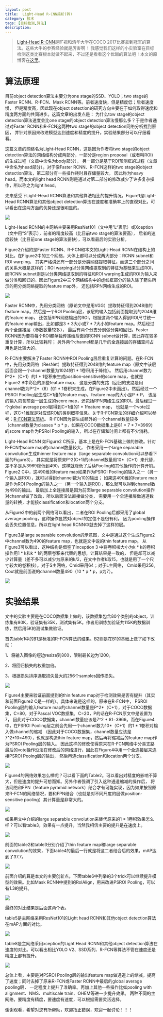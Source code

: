 ```yaml
---
layout: post
title:  Light-Head R-CNN简析(转)
category: 技术
tags: [目标检测,算法]
description: 
---
```


> [Light-Head R-CNN](https://arxiv.org/abs/1711.07264)是旷视和清华大学在COCO 2017比赛拿到冠军的算法。这些大牛的参赛经验就是厉害啊！
我感觉我们这样的小实验室在目标检测这类比赛根本就做不起来，不过还是看看这个优越的算法吧！本文的原博客在[这里](https://blog.csdn.net/u014380165/article/details/78651060)。

# 算法原理 #

目前object detection算法主要分为one stage的SSD、YOLO；two stage的Faster RCNN、R-FCN、Mask RCNN等。前者速度快，但是精度低；后者速度慢，
但是精度高，因此现在object detection的研究方向主要在于如何取得速度和精度两方面的共同进步。这篇文章的出发点是：
为什么tow stage的object detection算法速度会比one stage的object detection算法慢那么多？于是作者通过对Faster RCNN和R-FCN这两种two stage的object detection网络分析找到原因，
并针对原因来改进模型达到速度和精度的提升，实验结果部分可以仔细看看。

这篇文章的网络名为Light-Head RCNN，这是因为作者将two stage的object detection算法的网络结构分成两部分，一部分是region proposal（或者叫ROI）的生成过程（文章中命名为body部分），
另一部分是基于ROI预测框的过程（文章中命名为head部分）。对于像Faster RCNN、R-FCN这样的two stage的object detection算法，第二部分有一些操作耗时且存储量较大，
因此称为heavy head。而本文的light head RCNN则是通过对第二部分的修改减少了许多复杂操作，所以称之为light head。

先来感受下Light-Head RCNN算法和其他算法相比的提升情况。Figure1是Light-Head RCNN算法和其他object detection算法在速度和准确率上的直观对比，可以看出在这两方面的优势还是很明显的。

![](/assets/img/Objective/LHRCNN1.jpeg)

Light-Head RCNN的主网络主要采用ResNet101（文中用”L“表示）或Xception（文中用“S”表示），前者的精度较高（比目前two stage的算法要高），
后者的速度较快（比目前one stage的算法要快），可以看最后的实验分析。

Figure2介绍的是Faster RCNN、R-FCN和本文的Light-Head RCNN在结构上的对比。在Figure2中的三个网络，大体上都可以分成两大部分：RCNN subnet和ROI warping，
其实严格讲还有一部分是分类网络提取特征，而这三个部分之间的关系大概是这样的：ROI warping以分类网络提取到的特征为基础来生成ROI，
而RCNN subnet则是以分类网络提取到的特征和ROI warping生成的ROI为输入来做分类和回归的。因此Figure2中三个网络结构中的虚线框部分的输入除了箭头所示的用分类网络提取的feature map外，
还包括RPN网络生成的ROI。

![](/assets/img/Objective/LHRCNN2.jpeg)

Faster RCNN中，先用分类网络（原论文中是用VGG）提取特征得到2048维的feature map。然后是一个ROI Pooling层，该层的输入包括前面提取到的2048维的feature map，
还包括RPN网络输出的ROI，根据这两个输入得到ROI尺寸统一的feature map输出，比如都是3 * 3大小或7 * 7大小的feature map。然后经过两个全连接层（参数数量较多），
最后有两个分支分别做分类和回归。Faster RCNN因为要将每个ROI都单独传递给后面的RCNN subnet做计算，因此存在较多重复计算，所以比较耗时；
另外两个channel都是几千的全连接层的存储空间占用也是比较大的。

R-FCN主要解决了Faster RCNN中ROI Pooling层后重复计算的问题。在R-FCN中，先用分类网络（ResNet）提取特征得到2048维的feature map（原文中该层后面会跟一个channel数量为1024的1 * 1卷积用于降维）。
然后用channel数为P^2*（C+1）的1 * 1卷积来生成position-sensitive的score map，也就是Figure2 B中彩色的那些feature map，
这是分类的支路（回归的支路是用channel数为P^2*（8）的1 * 1卷积来生成，在Figure2中未画出）。然后经过一个PSROI Pooling层生成C+1维的feature map，feature map的大小是P * P，
该层的输入包含前面一层生成的score map，还包括RPN网络生成的ROI。最后经过一个global average pool层得到C+1维的1 * 1feature map，
也就是一个vote过程，这C+1维就是对应该ROI的类别概率信息。关于R-FCN算法的详细介绍可以参考：[R-FCN算法简析](http://www.twistedwg.com/2018/03/14/RFCN.html)。
R-FCN因为要生成额外的一个channel数量较多（channel数量为classes * p * p，如果在COCO数据集上是81 * 7 * 7=3969）的score map作为PSRoI Pooling的输入，所以在存储和时间上都有不少消耗。

Light-Head RCNN 如Figure2 C所示，基本上是在R-FCN基础上做的修改。针对R-FCN中score map的channel数量较大，
作者采用一个large separable convolution生成thinner feature map（large separable convolution可以参看下面的Figure3），
其实就是将原来P^2(C+1)的channel数量用10*（C+1）来代替，差不多是从3969降低到490，这样就降低了后续Pooling和其他操作的计算开销。
Figure2 C中，这490维的feature map如果作为PSROI Pooling的输入之一（另一个输入是ROI），就可以得到channel数为10的输出；
如果这490维的feature map是作为ROI Pooling的输入之一（另一个输入是ROI），那么就可以得到channel数为490的输出。
最后加上全连接层是因为前面large separable convolution操作对channel做了改动，所以后面没法直接做分类，
需要用一个全连接层做通道数量的转换，才能接classification和location两个分支。

从Figure2中的前两个网络可以看出，二者在ROI Pooling后都采用了global average pooling，这种操作显然对object的定位不是很有利，
因为pooling操作会丢失位置信息，所以在light head RCNN中就去掉了这样的层。

Figure3是large separable convolution的示意图，文中是通过这个生成Figure2中channel数为490的feature map，也就是文中说的thin feature map。
从Figure3可以看出，这种结构是借鉴了Inception 3 中将卷积核大小为k * k的卷积操作用1 * k和k * 1的两层卷积来代替的思想，计算结果是一致的，
但是却可以减少计算量（差不多可以减少为原来的k/2，在文中作者k取15，也就是用了一个尺寸较大的卷积核）。对于S主网络，Cmid采用64；对于L主网络，
Cmid采用256。Cout就是前面说的channel数量490（10 * p * p，p为7）。

![](/assets/img/Objective/LHRCNN3.jpeg)

# 实验结果 #

文中的实验主要是在COCO数据集上做的，该数据集包含80个类别的object，训练集有80K，验证集有35K，测试集有5K。作者用训练加验证共115K的数据训练，然后用5K的测试集做验证。

首先table1中的B1是标准的R-FCN算法的结果。B2则是在B1的基础上做了如下改动：

1、将输入图像的短边resize到800，限制最长边为1200。

2、将回归损失的权重加倍。

3、根据损失排序选取损失最大的256个samples回传损失。

![](/assets/img/Objective/LHRCNN4.jpeg)

Figure4主要来验证前面提到的thin feature map对于检测效果是否有提升（其实和前面Figure2 C是一样的）。具体来说是这样的，原来在R-FCN中，
PSROI Pooling层的输入feature map的channel数量是P^2*（C+1），对于COCO数据集，C=80，对于Pascal VOC数据集，C=20，P的话在R-FCN原文中是设置为7，
因此对于COCO数据集，channel数量应该是7^2 * 81=3969。而在Figure4中，在PSROI Pooling层之前会先用一个channel数为10*（C+1）的1 * 1卷积对输入做channel的缩减
（因此对于COCO数据集，channel数量应该是7^2*10=490），也就是构造thin feature map，然后再将缩减后的feature map作为PSROI Pooling层的输入。
因此这样的修改使得原来在R-FCN网络中分类支路最后的vote操作没法在修改后的网络进行，因此在Figure4中用一个全连接层来连接PSROI Pooing层的输出，
然后再连classification和location两个分支。

![](/assets/img/Objective/LHRCNN5.jpeg)

Figure4的网络效果怎么样呢？可以看下面的Table2。可以看出对精度的影响不算大，但是速度的提升可想而知。另外作者强调了引入这种通道缩减的操作后，
将该网络和FPN（feature pyramid network）结合才有可能实现，因为如果按照原来R-FCN的网络情况，要和FPN结合（也就是对不同尺度的层做position-sensitive pooling）其计算量是非常大的。

![](/assets/img/Objective/LHRCNN6.jpeg)

如果用文中介绍的large separable convolution来替代原来的1 * 1卷积效果怎么样？可以看table3，效果有一点提升，当然我相信主要的提升是在速度上。

![](/assets/img/Objective/LHRCNN7.jpeg)

前面的table2和table3分别介绍了thin feature map和large separable convolution的效果，下面table4的最后一行就是将这二者结合后的效果，mAP达到了37.7。

![](/assets/img/Objective/LHRCNN8.jpeg)

前面介绍的算是本文的主要创新点，下面table6中列举的3个trick可以继续提升模型的效果。比如Mask RCNN中提到的RoIAlign，用来改进PSROI Pooling，可以有1.3的提升。

![](/assets/img/Objective/LHRCNN9.jpeg)

最终的对比结果是后面这两个表。

table5是主网络采用ResNet101的Light head RCNN和其他object detection算法在mAP方面的对比。

![](/assets/img/Objective/LHRCNN10.jpeg)

table8是主网络采用xception的Light Head RCNN和其他object detection算法在速度的对比。可以看出相比YOLO V2、SSD系列、R-FCN等算法不管在速度还是精度上都有提升。

![](/assets/img/Objective/LHRCNN11.jpeg)

总体上看，主要是对PSROI Pooling层的输出feature map做通道上的缩减，提高了速度；同时去掉了原来R-FCN或Faster RCNN中最后的global average pooling层，
一定程度上提升了准确率。再加上其他一些操作比如pooling with alignment、NMS、multiscale train、OHEM等进一步提升效果。
两种不同的主网络，要精度有精度，要速度有速度，可以根据需要灵活选择。

谢谢观看，希望对您有所帮助，欢迎指正错误，欢迎一起讨论！！！